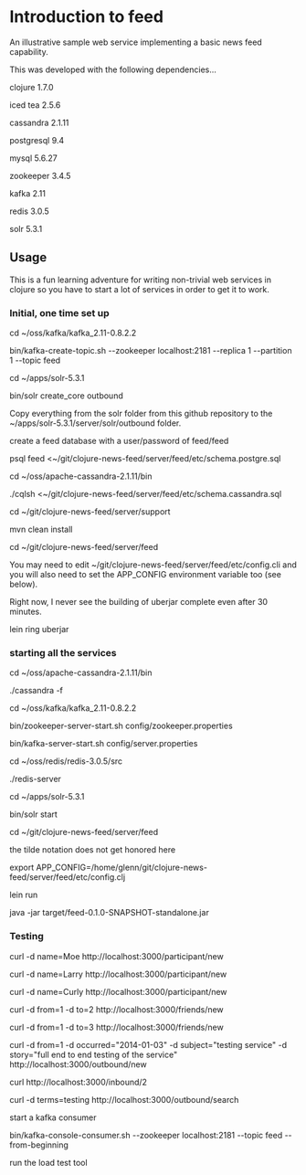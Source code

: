 # Introduction to feed

An illustrative sample web service implementing a basic news feed capability.

This was developed with the following dependencies...

clojure 1.7.0

iced tea 2.5.6

cassandra 2.1.11

postgresql 9.4

mysql 5.6.27

zookeeper 3.4.5

kafka 2.11

redis 3.0.5

solr 5.3.1

## Usage

This is a fun learning adventure for writing non-trivial web services in clojure so you have to start a lot of services in order to get it to work.

### Initial, one time set up

cd ~/oss/kafka/kafka_2.11-0.8.2.2

bin/kafka-create-topic.sh --zookeeper localhost:2181 --replica 1 --partition 1 --topic feed

cd ~/apps/solr-5.3.1

bin/solr create_core outbound

Copy everything from the solr folder from this github repository to the ~/apps/solr-5.3.1/server/solr/outbound folder.

create a feed database with a user/password of feed/feed

psql feed <~/git/clojure-news-feed/server/feed/etc/schema.postgre.sql

cd ~/oss/apache-cassandra-2.1.11/bin

./cqlsh <~/git/clojure-news-feed/server/feed/etc/schema.cassandra.sql

cd ~/git/clojure-news-feed/server/support

mvn clean install

cd ~/git/clojure-news-feed/server/feed

You may need to edit ~/git/clojure-news-feed/server/feed/etc/config.cli 
and you will also need to set the APP_CONFIG environment variable too (see below).

Right now, I never see the building of uberjar complete even after 30 minutes.

lein ring uberjar

### starting all the services

cd ~/oss/apache-cassandra-2.1.11/bin

./cassandra -f

cd ~/oss/kafka/kafka_2.11-0.8.2.2

bin/zookeeper-server-start.sh config/zookeeper.properties

bin/kafka-server-start.sh config/server.properties

cd ~/oss/redis/redis-3.0.5/src 

./redis-server

cd ~/apps/solr-5.3.1

bin/solr start

cd ~/git/clojure-news-feed/server/feed

the tilde notation does not get honored here

export APP_CONFIG=/home/glenn/git/clojure-news-feed/server/feed/etc/config.clj

lein run

java -jar target/feed-0.1.0-SNAPSHOT-standalone.jar

### Testing

curl -d name=Moe http://localhost:3000/participant/new

curl -d name=Larry http://localhost:3000/participant/new

curl -d name=Curly http://localhost:3000/participant/new

curl -d from=1 -d to=2 http://localhost:3000/friends/new

curl -d from=1 -d to=3 http://localhost:3000/friends/new

curl -d from=1 -d occurred="2014-01-03" -d subject="testing service" -d story="full end to end testing of the service" http://localhost:3000/outbound/new

curl http://localhost:3000/inbound/2

curl -d terms=testing http://localhost:3000/outbound/search

start a kafka consumer

bin/kafka-console-consumer.sh --zookeeper localhost:2181 --topic feed --from-beginning

run the load test tool

